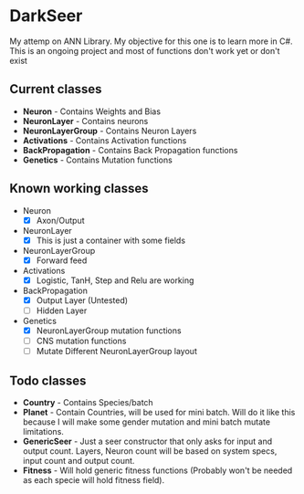 # DarkSeer
My attemp on ANN Library. My objective for this one is to learn more in C#. This is an ongoing project and most of functions don't work yet or don't exist

## Current classes
  * **Neuron** - Contains Weights and Bias
  * **NeuronLayer** - Contains neurons
  * **NeuronLayerGroup** - Contains Neuron Layers
  * **Activations** - Contains Activation functions
  * **BackPropagation** - Contains Back Propagation functions
  * **Genetics** - Contains Mutation functions
## Known working classes
  * Neuron
    - [x] Axon/Output
  * NeuronLayer
    - [x] This is just a container with some fields
  * NeuronLayerGroup
    - [x] Forward feed
  * Activations
    - [x] Logistic, TanH, Step and Relu are working
  * BackPropagation
    - [x] Output Layer (Untested)
    - [ ] Hidden Layer
  * Genetics
    - [x] NeuronLayerGroup mutation functions
    - [ ] CNS mutation functions
    - [ ] Mutate Different NeuronLayerGroup layout
## Todo classes
  * **Country** - Contains Species/batch
  * **Planet** - Contain Countries, will be used for mini batch. Will do it like this because I will make some gender mutation and mini batch mutate limitations.
  * **GenericSeer** - Just a seer constructor that only asks for input and output count. Layers, Neuron count will be based on system specs, input count and output count.
  * **Fitness** - Will hold generic fitness functions (Probably won't be needed as each specie will hold fitness field).
